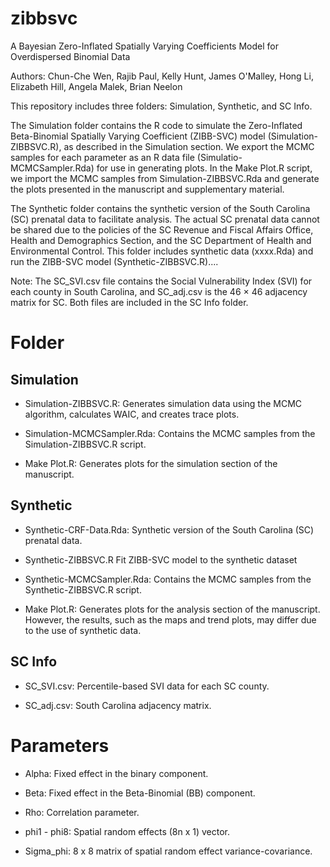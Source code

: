 # zibbsvc
A Bayesian Zero-Inflated Spatially Varying Coefficients Model for Overdispersed Binomial Data

Authors: Chun-Che Wen, Rajib Paul, Kelly Hunt, James O'Malley, Hong Li, Elizabeth Hill, Angela Malek, Brian Neelon

This repository includes three folders: Simulation, Synthetic, and SC Info.

The Simulation folder contains the R code to simulate the Zero-Inflated Beta-Binomial Spatially Varying Coefficient (ZIBB-SVC) model (Simulation-ZIBBSVC.R), as described in the Simulation section. We export the MCMC samples for each parameter as an R data file (Simulatio-MCMCSampler.Rda) for use in generating plots. In the Make Plot.R script, we import the MCMC samples from Simulation-ZIBBSVC.Rda and generate the plots presented in the manuscript and supplementary material.

The Synthetic folder contains the synthetic version of the South Carolina (SC) prenatal data to facilitate analysis. The actual SC prenatal data cannot be shared due to the policies of the SC Revenue and Fiscal Affairs Office, Health and Demographics Section, and the SC Department of Health and Environmental Control. This folder includes synthetic data (xxxx.Rda) and run the ZIBB-SVC model (Synthetic-ZIBBSVC.R).... 

Note: The SC_SVI.csv file contains the Social Vulnerability Index (SVI) for each county in South Carolina, and SC_adj.csv is the 46 × 46 adjacency matrix for SC. Both files are included in the SC Info folder.

# Folder

## Simulation
 - Simulation-ZIBBSVC.R: Generates simulation data using the MCMC algorithm, calculates WAIC, and creates trace plots.

 - Simulation-MCMCSampler.Rda: Contains the MCMC samples from the Simulation-ZIBBSVC.R script.

 - Make Plot.R: Generates plots for the simulation section of the manuscript.
  
## Synthetic 
 - Synthetic-CRF-Data.Rda: Synthetic version of the South Carolina (SC) prenatal data.

 - Synthetic-ZIBBSVC.R Fit ZIBB-SVC model to the synthetic dataset

 - Synthetic-MCMCSampler.Rda: Contains the MCMC samples from the Synthetic-ZIBBSVC.R script.

 - Make Plot.R: Generates plots for the analysis section of the manuscript. However, the results, such as the maps and trend plots, may differ due to the use of synthetic data.

## SC Info

  - SC_SVI.csv: Percentile-based SVI data for each SC county.

 - SC_adj.csv: South Carolina adjacency matrix.


# Parameters
  - Alpha: Fixed effect in the binary component.
    
  - Beta: Fixed effect in the Beta-Binomial (BB) component.
    
  - Rho: Correlation parameter.
    
  - phi1 - phi8: Spatial random effects (8n x 1) vector.
    
  - Sigma_phi: 8 x 8 matrix of spatial random effect variance-covariance.


